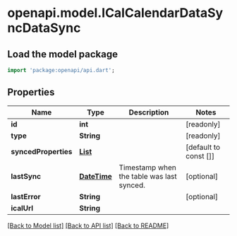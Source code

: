 # openapi.model.ICalCalendarDataSyncDataSync

## Load the model package
```dart
import 'package:openapi/api.dart';
```

## Properties
Name | Type | Description | Notes
------------ | ------------- | ------------- | -------------
**id** | **int** |  | [readonly] 
**type** | **String** |  | [readonly] 
**syncedProperties** | [**List<DataSyncSyncedProperty>**](DataSyncSyncedProperty.md) |  | [default to const []]
**lastSync** | [**DateTime**](DateTime.md) | Timestamp when the table was last synced. | [optional] 
**lastError** | **String** |  | [optional] 
**icalUrl** | **String** |  | 

[[Back to Model list]](../README.md#documentation-for-models) [[Back to API list]](../README.md#documentation-for-api-endpoints) [[Back to README]](../README.md)


